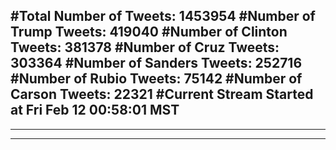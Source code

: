 #Total Number of Tweets: 1453954 
#Number of Trump Tweets: 419040
#Number of Clinton Tweets: 381378
#Number of Cruz Tweets: 303364
#Number of Sanders Tweets: 252716
#Number of Rubio Tweets: 75142
#Number of Carson Tweets: 22321
#Current Stream Started at Fri Feb 12 00:58:01 MST
---
---
---
